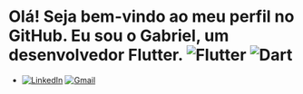 # Olá! Seja bem-vindo ao meu perfil no GitHub. Eu sou o Gabriel, um desenvolvedor Flutter. ![Flutter](https://img.shields.io/badge/Flutter-%2302569B.svg?style=for-the-badge&logo=Flutter&logoColor=white) ![Dart](https://img.shields.io/badge/dart-%230175C2.svg?style=for-the-badge&logo=dart&logoColor=white)

- [![LinkedIn](https://img.shields.io/badge/linkedin-%230077B5.svg?style=for-the-badge&logo=linkedin&logoColor=white)](https://www.linkedin.com/in/gabrielcairesdev/ "![LinkedIn](https://img.shields.io/badge/linkedin-%230077B5.svg?style=for-the-badge&logo=linkedin&logoColor=white)") 
[![Gmail](https://img.shields.io/badge/Gmail-D14836?style=for-the-badge&logo=gmail&logoColor=white)](mailto:gabriel.araujo.caires@gmail.com "![Gmail](https://img.shields.io/badge/Gmail-D14836?style=for-the-badge&logo=gmail&logoColor=white)")
  

<!--
**GabrielCairesDev/GabrielCairesDev** is a ✨ _special_ ✨ repository because its `README.md` (this file) appears on your GitHub profile.

Here are some ideas to get you started:

- 🔭 I’m currently working on ...
- 🌱 I’m currently learning ...
- 👯 I’m looking to collaborate on ...
- 🤔 I’m looking for help with ...
- 💬 Ask me about ...
- 📫 How to reach me: ...
- 😄 Pronouns: ...
- ⚡ Fun fact: ...
-->
